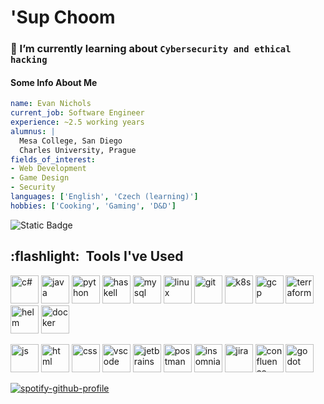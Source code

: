 # 'Sup Choom
### 🌱 I’m currently learning about `Cybersecurity and ethical hacking`

#### Some Info About Me
```yaml
name: Evan Nichols
current_job: Software Engineer
experience: ~2.5 working years
alumnus: |
  Mesa College, San Diego
  Charles University, Prague
fields_of_interest:
- Web Development
- Game Design
- Security
languages: ['English', 'Czech (learning)']
hobbies: ['Cooking', 'Gaming', 'D&D']
```

<img alt="Static Badge" src="https://img.shields.io/badge/:badgeContent">

<h2> :flashlight: &nbsp;Tools I've Used</h2>
<p align="left">
  <img src="https://cdn.jsdelivr.net/gh/devicons/devicon@latest/icons/csharp/csharp-original.svg"  alt="c#" width="45" height="45"/>
  <img src="https://cdn.jsdelivr.net/gh/devicons/devicon@latest/icons/java/java-original.svg" alt="java" width="45" height="45"/>
  <img src="https://cdn.jsdelivr.net/gh/devicons/devicon@latest/icons/python/python-original.svg" alt="python" width="45" height="45"/>
  <img src="https://cdn.jsdelivr.net/gh/devicons/devicon@latest/icons/haskell/haskell-original.svg" alt="haskell" width="45" height="45"/>
  <img src="https://cdn.jsdelivr.net/gh/devicons/devicon@latest/icons/mysql/mysql-original.svg" alt="mysql" width="45" height="45"/>
  <img src="https://cdn.jsdelivr.net/gh/devicons/devicon@latest/icons/linux/linux-original.svg" alt="linux" width="45" height="45"/>
  <img src="https://cdn.jsdelivr.net/gh/devicons/devicon@latest/icons/git/git-original.svg" alt="git" width="45" height="45"/>
  <img src="https://cdn.jsdelivr.net/gh/devicons/devicon@latest/icons/kubernetes/kubernetes-original.svg" alt="k8s" width="45" height="45"/>
  <img src="https://cdn.jsdelivr.net/gh/devicons/devicon@latest/icons/googlecloud/googlecloud-original.svg" alt="gcp" width="45" height="45"/>
  <img src="https://cdn.jsdelivr.net/gh/devicons/devicon@latest/icons/terraform/terraform-original.svg" alt="terraform" width="45" height="45"/>
  <img src="https://cdn.jsdelivr.net/gh/devicons/devicon@latest/icons/helm/helm-original.svg" alt="helm" width="45" height="45"/>
  <img src="https://cdn.jsdelivr.net/gh/devicons/devicon@latest/icons/docker/docker-original.svg" alt="docker" width="45" height="45"/>
<p/>
<p>
  <img src="https://cdn.jsdelivr.net/gh/devicons/devicon@latest/icons/javascript/javascript-original.svg" alt="js" width="45" height="45"/>
  <img src="https://cdn.jsdelivr.net/gh/devicons/devicon@latest/icons/html5/html5-original.svg" alt="html" width="45" height="45"/>
  <img src="https://cdn.jsdelivr.net/gh/devicons/devicon@latest/icons/css3/css3-original.svg" alt="css" width="45" height="45"/>
  <img src="https://cdn.jsdelivr.net/gh/devicons/devicon@latest/icons/vscode/vscode-original.svg" alt="vscode" width="45" height="45"/>
  <img src="https://cdn.jsdelivr.net/gh/devicons/devicon@latest/icons/jetbrains/jetbrains-original.svg" alt="jetbrains" width="45" height="45"/>
  <img src="https://cdn.jsdelivr.net/gh/devicons/devicon@latest/icons/postman/postman-original.svg" alt="postman" width="45" height="45"/>
  <img src="https://cdn.jsdelivr.net/gh/devicons/devicon@latest/icons/insomnia/insomnia-original.svg" alt="insomnia" width="45" height="45"/>
  <img src="https://cdn.jsdelivr.net/gh/devicons/devicon@latest/icons/jira/jira-original.svg" alt="jira" width="45" height="45"/>
  <img src="https://cdn.jsdelivr.net/gh/devicons/devicon@latest/icons/confluence/confluence-original.svg" alt="confluence" width="45" height="45"/>
  <img src="https://cdn.jsdelivr.net/gh/devicons/devicon@latest/icons/godot/godot-original.svg" alt="godot" width="45" height="45"/>
  <!-- https://devicon.dev/ -->
</p>

[![spotify-github-profile](https://spotify-github-profile.kittinanx.com/api/view?uid=enichols619&cover_image=true&theme=novatorem&show_offline=false&background_color=121212&interchange=false&bar_color=53b14f&bar_color_cover=false)](https://github.com/kittinan/spotify-github-profile)
